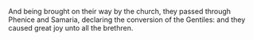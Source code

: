 And being brought on their way by the church, they passed through Phenice and Samaria, declaring the conversion of the Gentiles: and they caused great joy unto all the brethren.

